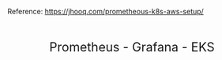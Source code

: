 Reference: https://jhooq.com/prometheous-k8s-aws-setup/

<div style="
    display: flex !important;
    flex-direction: column;
    justify-content: center;
    align-items: center;
    padding: 10px;">
    
  <p style="
    font-size: 25px;
    font-family: "Segoe UI", Tahoma, Geneva, Verdana, sans-serif;
    ">Prometheus - Grafana - EKS</p>
</div>

